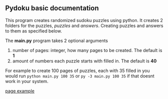 ## Pydoku basic documentation

This program creates randomized sudoku puzzles using python. It creates 2 folders for the puzzles, _puzzles_ and _answers_. Creating puzzles and answers to them as specified below. 

The **main.py** program takes 2 optional arguments
1. number of pages: integer, how many pages to be created. The default is **1**
2. amount of numbers each puzzle starts with filled in. The default is **40**

For example to create 100 pages of puzzles, each with 35 filled in you would run ```python main.py 100 35``` or ```py -3 main.py 100 35``` if that doesnt work in your system.

[page example](https://github.com/Ben-Wunderlich/pydoku/blob/master/example.pdf)
